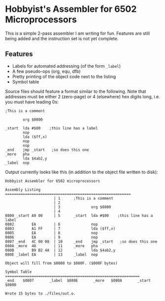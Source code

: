 Hobbyist's Assembler for 6502 Microprocessors
=============================================

This is a simple 2-pass assembler I am writing for fun. Features are still being added and the instruction set is not yet complete.

## Features
* Labels for automated addressing (of the form `_label`)
* A few pseudo-ops (org, equ, dfb)
* Pretty printing of the object code next to the listing
* Symbol table

Source files should feature a format similar to the following. Note that addresses must be either 2 (zero-page) or 4 (elsewhere) hex digits long, i.e. you must have leading 0s:

```
;This is a comment

        org $0800

_start  lda #$00    ;this line has a label
        nop
        lda ($ff,x)
        nop
        nop
_end    jmp _start   ;so does this one
_more   pha
        lda $4ab2,y
_label  nop
```

Output currently looks like this (in addition to the object file written to disk):

```
Hobbyist Assembler for 6502 microprocessors

Assembly Listing =========================================================
                      | 1      ;This is a comment
                      | 2      
                      | 3              org $0800
                      | 4      
0800 _start A9 00     | 5      _start  lda #$00    ;this line has a label
0802        EA        | 6              nop
0803        A1 FF     | 7              lda ($ff,x)
0805        EA        | 8              nop
0806        EA        | 9              nop
0807 _end   4C 00 08  | 10     _end    jmp _start   ;so does this one
080A _more  48        | 11     _more   pha
080B        B9 B2 4A  | 12             lda $4ab2,y
080E _label EA        | 13     _label  nop

Object will fill from $0800 to $080F. ($000F bytes)

Symbol Table =============================================================
_end    $0807       _label  $080E       _more   $080A       _start  $0800       

Wrote 15 bytes to ./files/out.o.
```